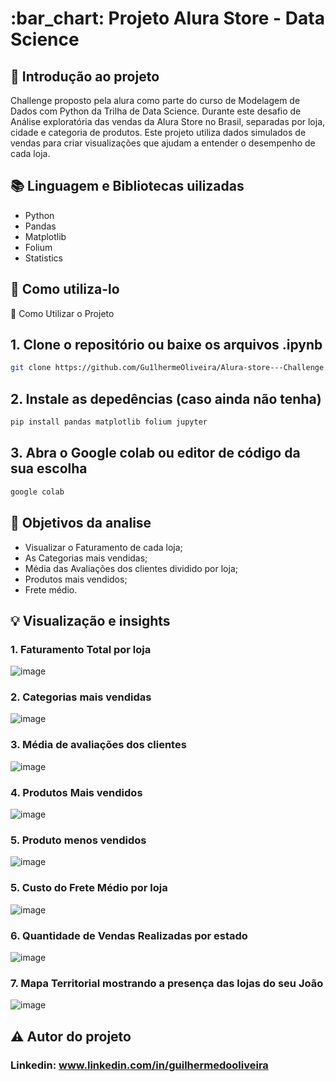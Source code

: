 <h1> :bar_chart: Projeto Alura Store - Data Science</h1>

## :round_pushpin: Introdução ao projeto
Challenge proposto pela alura como parte do curso de Modelagem de Dados com Python da Trilha de Data Science. Durante este desafio de Análise exploratória das vendas da Alura Store no Brasil, separadas por loja, cidade e categoria de produtos.
Este projeto utiliza dados simulados de vendas para criar visualizações que ajudam a entender o desempenho de cada loja.
## :books: Linguagem e Bibliotecas uilizadas
* Python
* Pandas
* Matplotlib
* Folium
* Statistics
  
## :notebook_with_decorative_cover: Como utiliza-lo
🚀 Como Utilizar o Projeto

## 1. Clone o repositório ou baixe os arquivos .ipynb
```bash
git clone https://github.com/Gu1lhermeOliveira/Alura-store---Challenge.git
````

## 2. Instale as depedências (caso ainda não tenha)
```bash
pip install pandas matplotlib folium jupyter
````

## 3. Abra o Google colab ou editor de código da sua escolha
```bash
google colab
````

## :dart: Objetivos da analise

* Visualizar o Faturamento de cada loja;
* As Categorias mais vendidas;
* Média das Avaliações dos clientes dividido por loja;
* Produtos mais vendidos;
* Frete médio.

## :bulb: Visualização e insights
### 1. Faturamento Total por loja
![image](image/faturamento.png)

### 2. Categorias mais vendidas
![image](image/vendas_categoria.png)

### 3. Média de avaliações dos clientes
![image](image/media_avaliacoes.png)

### 4. Produtos Mais vendidos
![image](image/mais_vendidos.png)

### 5. Produto menos vendidos
![image](image/Produtos_menos_vendidos.png)

### 5. Custo do Frete Médio por loja
![image](image/media_frete.png)

### 6. Quantidade de Vendas Realizadas por estado
![image](image/vendas_estado.png)

### 7. Mapa Territorial mostrando a presença das lojas do seu João
![image](image/mapa.png)


## ⚠️ Autor do projeto

### Linkedin: www.linkedin.com/in/guilhermedooliveira
